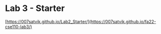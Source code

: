 # Lab 3 - Starter
[https://007satvik.github.io/Lab2_Starter/](https://007satvik.github.io/fa22-cse110-lab3/)
